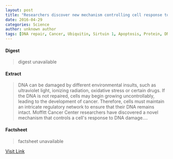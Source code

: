 ```yaml
---
layout: post
title: "Researchers discover new mechanism controlling cell response to DNA damage"
date: 2016-04-29
categories: Science
author: unknown author
tags: [DNA repair, Cancer, Ubiquitin, Sirtuin 1, Apoptosis, Protein, DNA, Biology, Biochemistry, Cellular processes, Life sciences, Molecular biology, Cell biology, Biotechnology, Chemistry]
---
```



#### Digest
>digest unavailable

#### Extract
>DNA can be damaged by different environmental insults, such as ultraviolet light, ionizing radiation, oxidative stress or certain drugs. If the DNA is not repaired, cells may begin growing uncontrollably, leading to the development of cancer. Therefore, cells must maintain an intricate regulatory network to ensure that their DNA remains intact. Moffitt Cancer Center researchers have discovered a novel mechanism that controls a cell's response to DNA damage....

#### Factsheet
>factsheet unavailable

[Visit Link](http://phys.org/news349608899.html)


